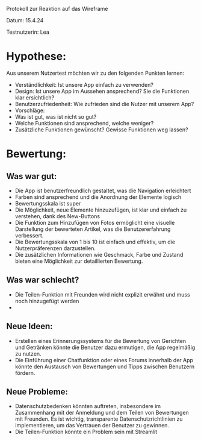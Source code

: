 
Protokoll zur Reaktion auf das Wireframe
 
Datum: 15.4.24
 
Testnutzerin: Lea
 
# Hypothese:

Aus unserem Nutzertest möchten wir zu den folgenden Punkten lernen: 
- Verständlichkeit: Ist unsere App einfach zu verwenden?
- Design: Ist unsere App im Aussehen ansprechend? Sie die Funktionen klar ersichtlich?
- Benutzerzufriedenheit: Wie zufrieden sind die Nutzer mit unserem App?
- Vorschläge:
- Was ist gut, was ist nicht so gut?
- Welche Funktionen sind ansprechend, welche weniger?
- Zusätzliche Funktionen gewünscht? Gewisse Funktionen weg lassen?

# Bewertung: 

## Was war gut:
- Die App ist  benutzerfreundlich gestaltet, was die Navigation erleichtert
- Farben sind ansprechend und die Anordnung der Elemente logisch 
- Bewertungsskala ist super
- Die Möglichkeit, neue Elemente hinzuzufügen, ist klar und einfach zu verstehen, dank des New-Buttons
- Die Funktion zum Hinzufügen von Fotos ermöglicht eine visuelle Darstellung der bewerteten Artikel, was die Benutzererfahrung verbessert.
- Die Bewertungsskala von 1 bis 10 ist einfach und effektiv, um die Nutzerpräferenzen darzustellen.
- Die zusätzlichen Informationen wie Geschmack, Farbe und Zustand bieten eine Möglichkeit zur detaillierten Bewertung.

## Was war schlecht?
- Die Teilen-Funktion mit Freunden wird nicht explizit erwähnt und muss noch hinzugefügt werden
- 
 
## Neue Ideen:
- Erstellen eines Erinnerungssystems für die Bewertung von Gerichten und Getränken könnte die Benutzer dazu ermutigen, die App regelmäßig zu nutzen.
- Die Einführung einer Chatfunktion oder eines Forums innerhalb der App könnte den Austausch von Bewertungen und Tipps zwischen Benutzern fördern.
 
## Neue Probleme:
- Datenschutzbedenken könnten auftreten, insbesondere im Zusammenhang mit der Anmeldung und dem Teilen von Bewertungen mit Freunden. Es ist wichtig, transparente Datenschutzrichtlinien zu implementieren, um das Vertrauen der Benutzer zu gewinnen.
- Die Teilen-Funktion könnte ein Problem sein mit Streamlit






